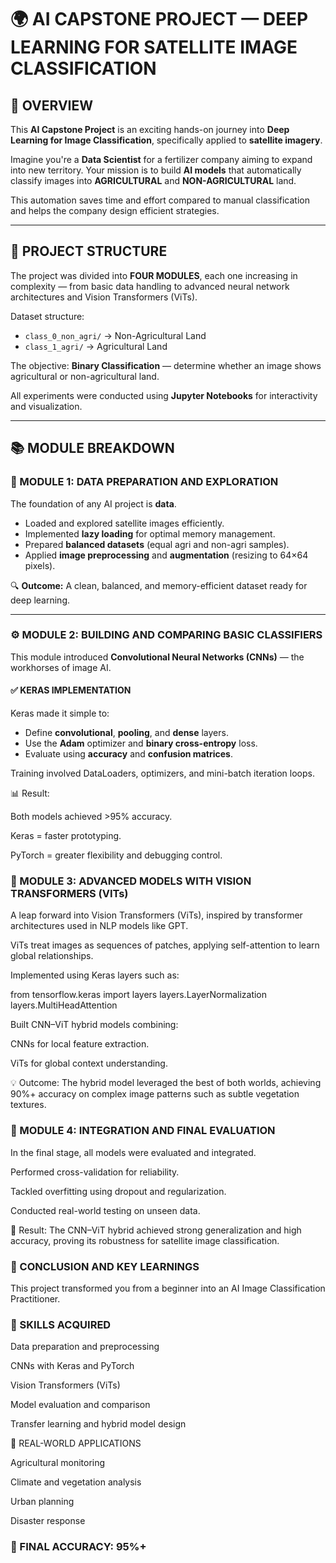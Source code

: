 # 🌍 AI CAPSTONE PROJECT — DEEP LEARNING FOR SATELLITE IMAGE CLASSIFICATION  

## 🧠 OVERVIEW  

This **AI Capstone Project** is an exciting hands-on journey into **Deep Learning for Image Classification**, specifically applied to **satellite imagery**.  

Imagine you're a **Data Scientist** for a fertilizer company aiming to expand into new territory. Your mission is to build **AI models** that automatically classify images into **AGRICULTURAL** and **NON-AGRICULTURAL** land.  

This automation saves time and effort compared to manual classification and helps the company design efficient strategies.  

---

## 🚀 PROJECT STRUCTURE  

The project was divided into **FOUR MODULES**, each one increasing in complexity — from basic data handling to advanced neural network architectures and Vision Transformers (ViTs).  

Dataset structure:  

- `class_0_non_agri/` → Non-Agricultural Land  
- `class_1_agri/` → Agricultural Land  

The objective: **Binary Classification** — determine whether an image shows agricultural or non-agricultural land.  

All experiments were conducted using **Jupyter Notebooks** for interactivity and visualization.  

---

## 📚 MODULE BREAKDOWN  

### 🧩 MODULE 1: DATA PREPARATION AND EXPLORATION  

The foundation of any AI project is **data**.  

- Loaded and explored satellite images efficiently.  
- Implemented **lazy loading** for optimal memory management.  
- Prepared **balanced datasets** (equal agri and non-agri samples).  
- Applied **image preprocessing** and **augmentation** (resizing to 64×64 pixels).  

🔍 **Outcome:** A clean, balanced, and memory-efficient dataset ready for deep learning.  

---

### ⚙️ MODULE 2: BUILDING AND COMPARING BASIC CLASSIFIERS  

This module introduced **Convolutional Neural Networks (CNNs)** — the workhorses of image AI.  

#### ✅ KERAS IMPLEMENTATION  

Keras made it simple to:  
- Define **convolutional**, **pooling**, and **dense** layers.  
- Use the **Adam** optimizer and **binary cross-entropy** loss.  
- Evaluate using **accuracy** and **confusion matrices**.  

Training involved DataLoaders, optimizers, and mini-batch iteration loops.

📊 Result:

Both models achieved >95% accuracy.

Keras = faster prototyping.

PyTorch = greater flexibility and debugging control.

### 🧬 MODULE 3: ADVANCED MODELS WITH VISION TRANSFORMERS (VITs)

A leap forward into Vision Transformers (ViTs), inspired by transformer architectures used in NLP models like GPT.

ViTs treat images as sequences of patches, applying self-attention to learn global relationships.

Implemented using Keras layers such as:

from tensorflow.keras import layers
layers.LayerNormalization
layers.MultiHeadAttention

Built CNN–ViT hybrid models combining:

CNNs for local feature extraction.

ViTs for global context understanding.

💡 Outcome:
The hybrid model leveraged the best of both worlds, achieving 90%+ accuracy on complex image patterns such as subtle vegetation textures.

### 🧪 MODULE 4: INTEGRATION AND FINAL EVALUATION

In the final stage, all models were evaluated and integrated.

Performed cross-validation for reliability.

Tackled overfitting using dropout and regularization.

Conducted real-world testing on unseen data.

🎯 Result:
The CNN–ViT hybrid achieved strong generalization and high accuracy, proving its robustness for satellite image classification.

### 🏁 CONCLUSION AND KEY LEARNINGS

This project transformed you from a beginner into an AI Image Classification Practitioner.

### 🧩 SKILLS ACQUIRED

Data preparation and preprocessing

CNNs with Keras and PyTorch

Vision Transformers (ViTs)

Model evaluation and comparison

Transfer learning and hybrid model design

🌾 REAL-WORLD APPLICATIONS

Agricultural monitoring

Climate and vegetation analysis

Urban planning

Disaster response

### 🚀 FINAL ACCURACY: 95%+
